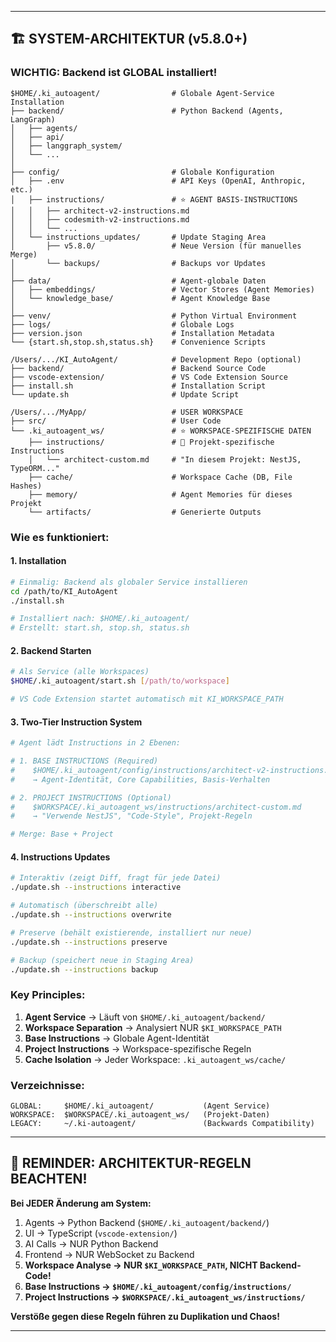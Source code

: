 

---

## 🏗️ SYSTEM-ARCHITEKTUR (v5.8.0+)

### **WICHTIG: Backend ist GLOBAL installiert!**

```
$HOME/.ki_autoagent/                # Globale Agent-Service Installation
├── backend/                        # Python Backend (Agents, LangGraph)
│   ├── agents/
│   ├── api/
│   ├── langgraph_system/
│   └── ...
│
├── config/                         # Globale Konfiguration
│   ├── .env                        # API Keys (OpenAI, Anthropic, etc.)
│   ├── instructions/               # ⭐ AGENT BASIS-INSTRUCTIONS
│   │   ├── architect-v2-instructions.md
│   │   ├── codesmith-v2-instructions.md
│   │   └── ...
│   └── instructions_updates/       # Update Staging Area
│       ├── v5.8.0/                 # Neue Version (für manuelles Merge)
│       └── backups/                # Backups vor Updates
│
├── data/                           # Agent-globale Daten
│   ├── embeddings/                 # Vector Stores (Agent Memories)
│   └── knowledge_base/             # Agent Knowledge Base
│
├── venv/                           # Python Virtual Environment
├── logs/                           # Globale Logs
├── version.json                    # Installation Metadata
└── {start.sh,stop.sh,status.sh}    # Convenience Scripts

/Users/.../KI_AutoAgent/            # Development Repo (optional)
├── backend/                        # Backend Source Code
├── vscode-extension/               # VS Code Extension Source
├── install.sh                      # Installation Script
└── update.sh                       # Update Script

/Users/.../MyApp/                   # USER WORKSPACE
├── src/                            # User Code
└── .ki_autoagent_ws/               # ⭐ WORKSPACE-SPEZIFISCHE DATEN
    ├── instructions/               # 📝 Projekt-spezifische Instructions
    │   └── architect-custom.md     # "In diesem Projekt: NestJS, TypeORM..."
    ├── cache/                      # Workspace Cache (DB, File Hashes)
    ├── memory/                     # Agent Memories für dieses Projekt
    └── artifacts/                  # Generierte Outputs
```

### **Wie es funktioniert:**

#### 1. **Installation**
```bash
# Einmalig: Backend als globaler Service installieren
cd /path/to/KI_AutoAgent
./install.sh

# Installiert nach: $HOME/.ki_autoagent/
# Erstellt: start.sh, stop.sh, status.sh
```

#### 2. **Backend Starten**
```bash
# Als Service (alle Workspaces)
$HOME/.ki_autoagent/start.sh [/path/to/workspace]

# VS Code Extension startet automatisch mit KI_WORKSPACE_PATH
```

#### 3. **Two-Tier Instruction System**
```python
# Agent lädt Instructions in 2 Ebenen:

# 1. BASE INSTRUCTIONS (Required)
#    $HOME/.ki_autoagent/config/instructions/architect-v2-instructions.md
#    → Agent-Identität, Core Capabilities, Basis-Verhalten

# 2. PROJECT INSTRUCTIONS (Optional)
#    $WORKSPACE/.ki_autoagent_ws/instructions/architect-custom.md
#    → "Verwende NestJS", "Code-Style", Projekt-Regeln

# Merge: Base + Project
```

#### 4. **Instructions Updates**
```bash
# Interaktiv (zeigt Diff, fragt für jede Datei)
./update.sh --instructions interactive

# Automatisch (überschreibt alle)
./update.sh --instructions overwrite

# Preserve (behält existierende, installiert nur neue)
./update.sh --instructions preserve

# Backup (speichert neue in Staging Area)
./update.sh --instructions backup
```

### **Key Principles:**

1. **Agent Service** → Läuft von `$HOME/.ki_autoagent/backend/`
2. **Workspace Separation** → Analysiert NUR `$KI_WORKSPACE_PATH`
3. **Base Instructions** → Globale Agent-Identität
4. **Project Instructions** → Workspace-spezifische Regeln
5. **Cache Isolation** → Jeder Workspace: `.ki_autoagent_ws/cache/`

### **Verzeichnisse:**
```
GLOBAL:     $HOME/.ki_autoagent/           (Agent Service)
WORKSPACE:  $WORKSPACE/.ki_autoagent_ws/   (Projekt-Daten)
LEGACY:     ~/.ki-autoagent/               (Backwards Compatibility)
```

---

## 🚨 REMINDER: ARCHITEKTUR-REGELN BEACHTEN!

**Bei JEDER Änderung am System:**
1. Agents → Python Backend (`$HOME/.ki_autoagent/backend/`)
2. UI → TypeScript (`vscode-extension/`)
3. AI Calls → NUR Python Backend
4. Frontend → NUR WebSocket zu Backend
5. **Workspace Analyse → NUR `$KI_WORKSPACE_PATH`, NICHT Backend-Code!**
6. **Base Instructions → `$HOME/.ki_autoagent/config/instructions/`**
7. **Project Instructions → `$WORKSPACE/.ki_autoagent_ws/instructions/`**

**Verstöße gegen diese Regeln führen zu Duplikation und Chaos!**

---
